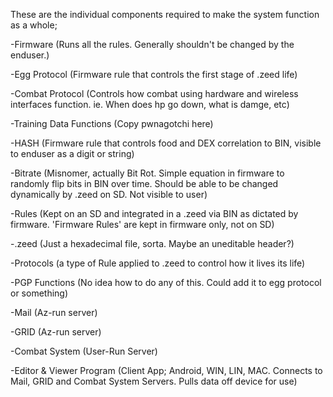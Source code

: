 These are the individual components required to make the system function as a whole;

-Firmware (Runs all the rules. Generally shouldn't be changed by the enduser.)

-Egg Protocol (Firmware rule that controls the first stage of .zeed life)

-Combat Protocol (Controls how combat using hardware and wireless interfaces function. ie. When does hp go down, what is damge, etc)

-Training Data Functions (Copy pwnagotchi here)

-HASH (Firmware rule that controls food and DEX correlation to BIN, visible to enduser as a digit or string)

-Bitrate (Misnomer, actually Bit Rot. Simple equation in firmware to randomly flip bits in BIN over time. Should be able to be changed dynamically by .zeed on SD. Not visible to user)

-Rules (Kept on an SD and integrated in a .zeed via BIN as dictated by firmware. 'Firmware Rules' are kept in firmware only, not on SD)

-.zeed (Just a hexadecimal file, sorta. Maybe an uneditable header?)

-Protocols (a type of Rule applied to .zeed to control how it lives its life)

-PGP Functions (No idea how to do any of this. Could add it to egg protocol or something)

-Mail (Az-run server)

-GRID (Az-run server)

-Combat System (User-Run Server)

-Editor & Viewer Program (Client App; Android, WIN, LIN, MAC. Connects to Mail, GRID and Combat System Servers. Pulls data off device for use)
